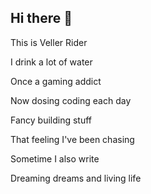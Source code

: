 ## Hi there 👋

This is Veller Rider

I drink a lot of water

Once a gaming addict

Now dosing coding each day

Fancy building stuff

That feeling I've been chasing

Sometime I also write

Dreaming dreams and living life  
<!--
**VellerRider/VellerRider** is a ✨ _special_ ✨ repository because its `README.md` (this file) appears on your GitHub profile.

Here are some ideas to get you started:

- 🔭 I’m currently working on ...
- 🌱 I’m currently learning ...
- 👯 I’m looking to collaborate on ...
- 🤔 I’m looking for help with ...
- 💬 Ask me about ...
- 📫 How to reach me: ...
- 😄 Pronouns: ...
- ⚡ Fun fact: ...
-->
